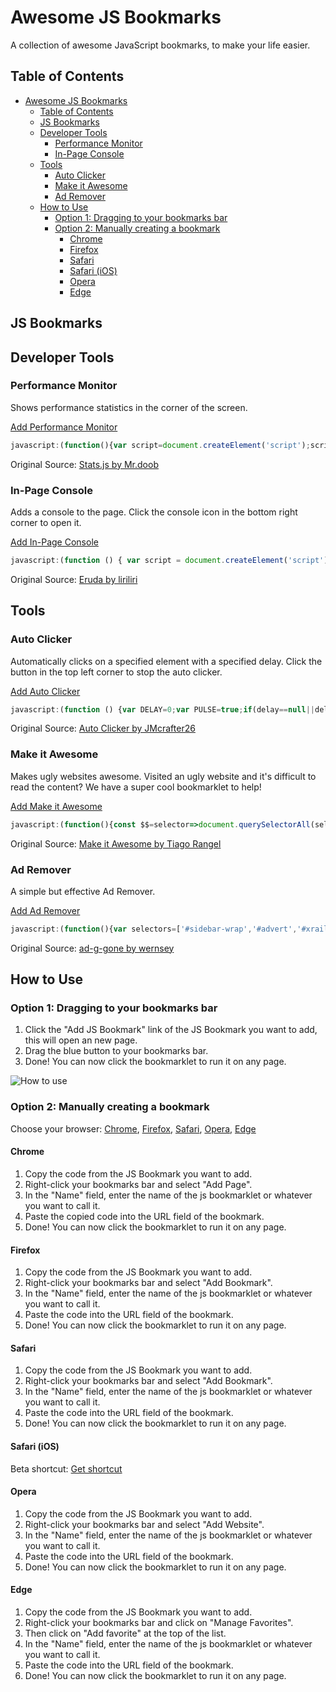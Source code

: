 # Awesome JS Bookmarks

A collection of awesome JavaScript bookmarks, to make your life easier.

## Table of Contents

- [Awesome JS Bookmarks](#awesome-js-bookmarks)
  - [Table of Contents](#table-of-contents)
  - [JS Bookmarks](#js-bookmarks)
  - [Developer Tools](#developer-tools)
    - [Performance Monitor](#performance-monitor)
    - [In-Page Console](#in-page-console)
  - [Tools](#tools)
    - [Auto Clicker](#auto-clicker)
    - [Make it Awesome](#make-it-awesome)
    - [Ad Remover](#ad-remover)
  - [How to Use](#how-to-use)
    - [Option 1: Dragging to your bookmarks bar](#option-1-dragging-to-your-bookmarks-bar)
    - [Option 2: Manually creating a bookmark](#option-2-manually-creating-a-bookmark)
      - [Chrome](#chrome)
      - [Firefox](#firefox)
      - [Safari](#safari)
      - [Safari (iOS)](#safari-ios)
      - [Opera](#opera)
      - [Edge](#edge)

## JS Bookmarks

## Developer Tools
### Performance Monitor

Shows performance statistics in the corner of the screen.

<a target="_blank" href="https://api.jm26.net/awesome-js-bookmarks/index.php?id=1">Add Performance Monitor</a>

```javascript
javascript:(function(){var script=document.createElement('script');script.onload=function(){var stats=new Stats();document.body.appendChild(stats.dom);requestAnimationFrame(function loop(){stats.update();requestAnimationFrame(loop)});};script.src='https://mrdoob.github.io/stats.js/build/stats.min.js';document.head.appendChild(script);})()
```

Original Source: [Stats.js by Mr.doob](https://mrdoob.github.io/stats.js/)

### In-Page Console

Adds a console to the page. Click the console icon in the bottom right corner to open it.

<a target="_blank" href="https://api.jm26.net/awesome-js-bookmarks/index.php?id=2">Add In-Page Console</a>

```javascript
javascript:(function () { var script = document.createElement('script'); script.src='https://cdn.jsdelivr.net/npm/eruda'; document.body.append(script); script.onload = function () { eruda.init(); } })();
```

Original Source: [Eruda by liriliri](https://eruda.liriliri.io)

## Tools

### Auto Clicker

Automatically clicks on a specified element with a specified delay. Click the button in the top left corner to stop the auto clicker.

<a target="_blank" href="https://api.jm26.net/awesome-js-bookmarks/index.php?id=3">Add Auto Clicker</a>

```javascript
javascript:(function () {var DELAY=0;var PULSE=true;if(delay==null||delay==undefined||delay==0){var delay=prompt('Enter delay in milliseconds (default 0):');if(delay){DELAY=parseInt(delay)}}if(document.getElementById('auto-clicker-button')){var remove=confirm('Auto Clicker is already running. Do you want to remove it?');if(remove){document.getElementById('auto-clicker-button').click()}}var autoClickerStyleElement=document.createElement('style');autoClickerStyleElement.innerHTML='*{cursor: crosshair !important;}';autoClickerStyleElement.id='auto-clicker-style';document.body.appendChild(autoClickerStyleElement);var autoClickerButtonStyleElement=document.createElement('style');autoClickerButtonStyleElement.innerHTML=`\n.auto-clicker-button {\n position: fixed !important;\n top: 0 !important;\n left: 0 !important;\n z-index: 9999999 !important;\n background-color: #fe5858 !important;\n border: 1px solid #fe5858 !important;\n border-radius: 10px !important;\n color: white !important;\n padding: 8px 16px !important;\n text-align: center !important;\n font-size: 16px !important;\n cursor: pointer !important;\n margin: 10px !important;\n opacity: 0.5 !important;\n transition all 0.3s ease-in-out !important;\n}\n.auto-clicker-button:hover {\n border: 1px solid transparent;\n border-radius: 10px;\n opacity: 1 !important;\n}\n\n.auto-clicker-pulse-animation {\n animation: auto-clicker-pulse-animation 1s infinite ease-in-out;\n}\n\n@keyframes auto-clicker-pulse-animation {\n 0% {\n transform: scale(0.95);\n box-shadow: 0 0 0 0 rgba(0, 0, 0, 0.7);\n }\n\n 70% {\n transform: scale(1);\n box-shadow: 0 0 0 10px rgba(0, 0, 0, 0);\n }\n\n 100% {\n transform: scale(0.95);\n box-shadow: 0 0 0 0 rgba(0, 0, 0, 0);\n }\n}\n`;autoClickerButtonStyleElement.id='auto-clicker-button-style';document.body.appendChild(autoClickerButtonStyleElement);var autoClickerButton=document.createElement('button');autoClickerButton.innerHTML='Exit Auto Clicker';autoClickerButton.id='auto-clicker-button';autoClickerButton.classList.add('auto-clicker-button');autoClickerButton.addEventListener('click',(function(){console.log('Auto Clicker Deactivated');var autoClickerElements=document.getElementsByClassName('auto-clicker-target');for(var i=0;i<autoClickerElements.length;i++){autoClickerElements[i].classList.remove('auto-clicker-target')}document.body.removeEventListener('click',addClicker);if(PULSE){var autoClickerPulseElements=document.getElementsByClassName('auto-clicker-pulse-animation');for(var i=0;i<autoClickerPulseElements.length;i++){autoClickerPulseElements[i].classList.remove('auto-clicker-pulse-animation')}}if(document.getElementById('auto-clicker-style')){document.getElementById('auto-clicker-style').remove()}document.getElementById('auto-clicker-button-style').remove();autoClickerButton.style.display='none';autoClickerButton.removeEventListener('click',arguments.callee);document.body.removeChild(autoClickerButton)}));document.body.appendChild(autoClickerButton);console.log('Auto Clicker made with ❤ by JMcrafter26 (https://github.com/JMcrafter26)');function addClicker(e){if(!e.isTrusted){return}document.body.removeChild(autoClickerStyleElement);document.body.removeEventListener('click',addClicker);e.preventDefault();var clickableElement=checkClick(e);if(clickableElement==null){alert('The element you clicked is not clickable. Please be more accurate and try again.');autoClickerButton.click();return}if(clickableElement.classList.contains('auto-clicker-target')){clickableElement.classList.remove('auto-clicker-target');if(PULSE){clickableElement.classList.remove('auto-clicker-pulse-animation')}}else{clickableElement.classList.add('auto-clicker-target');if(PULSE){clickableElement.classList.add('auto-clicker-pulse-animation')}}console.log('Auto Clicker Activated');autoClick(clickableElement)}function checkClick(e){if(e.target.getAttribute('onclick')!=null||e.target.tagName=='BUTTON'||e.target.tagName=='A'){return e.target}else{var parent=e.target.parentElement;var child=e.target.firstElementChild;var maxDepth=3;var depth=0;if(parent!=null){while(parent!=null&&depth<maxDepth){if(parent.getAttribute('onclick')!=null||parent.tagName=='BUTTON'||parent.tagName=='A'){return parent}parent=parent.parentElement;depth++}}else{}depth=0;if(child!=null){while(child!=null&&depth<maxDepth){if(child.getAttribute('onclick')!=null||child.tagName=='BUTTON'||child.tagName=='A'){return child}child=child.firstElementChild;depth++}}else{}if(parent==null&&child==null){return}}}function autoClick(element){if(element.classList.contains('auto-clicker-target')){element.click();setTimeout((function(){autoClick(element)}),DELAY)}}document.body.addEventListener('click',addClicker,0);}());
```

Original Source: [Auto Clicker by JMcrafter26](https://github.com/JMcrafter26/awesome-js-bookmarks#auto-clicker)

### Make it Awesome

Makes ugly websites awesome. Visited an ugly website and it's difficult to read the content? We have a super cool bookmarklet to help!

<a target="_blank" href="https://api.jm26.net/awesome-js-bookmarks/index.php?id=4">Add Make it Awesome</a>

```javascript
javascript:(function(){const $$=selector=>document.querySelectorAll(selector);const createElement=(tagName,properties)=>Object.assign(document.createElement(tagName),properties);$$(`link[rel='stylesheet'],style`).forEach((el=>el.remove()));$$('*').forEach((el=>el.style=''));const linkElm=createElement('link',{rel:'stylesheet',href:'https://cdn.jsdelivr.net/npm/water.css@2/out/light.css'});const additionalStyling=document.createElement('link');additionalStyling.href=`https://water-somber-beef.glitch.me/bookmarklet/styling.css`;additionalStyling.rel='stylesheet';document.body.appendChild(additionalStyling);document.head.append(linkElm,!$$(`meta[name='viewport']`).length&&createElement('meta',{name:'viewport',content:'width=device-width,initial-scale=1.0'}));const moonSVG=`<svg xmlns='http://www.w3.org/2000/svg' width='24' height='24' viewBox='0 0 24 24' fill='none' stroke='currentColor' stroke-width='2' stroke-linecap='round' stroke-linejoin='round' class='feather feather-moon'><path d='M21 12.79A9 9 0 1 1 11.21 3 7 7 0 0 0 21 12.79z'></path></svg>`;const sunSVG=`<svg xmlns='http://www.w3.org/2000/svg' width='24' height='24' viewBox='0 0 24 24' fill='none' stroke='currentColor' stroke-width='2' stroke-linecap='round' stroke-linejoin='round' class='feather feather-sun'><circle cx='12' cy='12' r='5'></circle><line x1='12' y1='1' x2='12' y2='3'></line><line x1='12' y1='21' x2='12' y2='23'></line><line x1='4.22' y1='4.22' x2='5.64' y2='5.64'></line><line x1='18.36' y1='18.36' x2='19.78' y2='19.78'></line><line x1='1' y1='12' x2='3' y2='12'></line><line x1='21' y1='12' x2='23' y2='12'></line><line x1='4.22' y1='19.78' x2='5.64' y2='18.36'></line><line x1='18.36' y1='5.64' x2='19.78' y2='4.22'></line></svg>`;const toggleBtn=createElement('button',{innerHTML:sunSVG,ariaLabel:'Switch theme',style:`\n position: fixed;\n bottom: 20px;\n right: 20px;\n margin: 0;\n padding: 10px;\n line-height: 1;\n border-radius: 50%;\n background: white;\n color: black;\n -webkit-box-shadow: 0px 0px 66px 4px rgba(0,0,0,0.26);\n-moz-box-shadow: 0px 0px 66px 4px rgba(0,0,0,0.26);\nbox-shadow: 0px 0px 66px 4px rgba(0,0,0,0.26);\n `});let theme='light';const toggleTheme=()=>{if(theme==='light'){theme='dark';toggleBtn.innerHTML=moonSVG;linkElm.href='https://cdn.jsdelivr.net/npm/water.css@2/out/dark.css'}else{theme='light';linkElm.href='https://cdn.jsdelivr.net/npm/water.css@2/out/light.css';toggleBtn.innerHTML=sunSVG}};var selectors=['#sidebar-wrap','#advert','#xrail','#middle-article-advert-container','#sponsored-recommendations','#around-the-web','#sponsored-recommendations','#taboola-content','#taboola-below-taboola-native-thumbnails','#inarticle_wrapper_div','#rc-row-container','#ads','#at-share-dock','#at4-share','#at4-follow','#right-ads-rail','div#ad-interstitial','div#advert-article','div#ac-lre-player-ph','.ad','.ads','.adZone','.cookieBanner','.cookies','.avert','.avert__wrapper','.middle-banner-ad','.advertisement','.GoogleActiveViewClass','.advert','.cns-ads-stage','.teads-inread','.ad-banner','.ad-anchored','.js_shelf_ads','.ad-slot','.antenna','.xrail-content','.advertisement__leaderboard','.ad-leaderboard','.trc_rbox_outer','.ks-recommended','.article-da','div.sponsored-stories-component','div.addthis-smartlayers','div.article-adsponsor','div.signin-prompt','div.article-bumper','div.video-placeholder','div.top-ad-container','div.header-ad','div.ad-unit','div.demo-block','div.OUTBRAIN','div.ob-widget','div.nwsrm-wrapper','div.announcementBar','div.partner-resources-block','div.arrow-down','div.m-ad','div.story-interrupt','div.taboola-recommended','div.ad-cluster-container','div.ctx-sidebar','div.incognito-modal','.OUTBRAIN','.subscribe-button','.subscribe','.ads9','.leaderboards','.GoogleActiveViewElement','.mpu-container','.ad-300x600','.tf-ad-block','.sidebar-ads-holder-top','.ads-one','.FullPageModal__scroller','.content-ads-holder','.widget-area','.social-buttons','.ac-player-ph','aside#sponsored-recommendations',`aside[role='banner']`,'aside','amp-ad',`[id*='ads']`,`[class*='ads']`,'span[id^=ad_is_]',`div[class*='indianapolis-optin']`,'div[id^=google_ads_iframe]','div[data-google-query-id]','section[data-response]','ins.adsbygoogle','div[data-google-query-id]',`div[data-test-id='fullPageSignupModal']`,`div[data-test-id='giftWrap']`,'marquee','nav','blink','iframe'];const observer=new MutationObserver((mutations=>{for(let i in selectors){let nodesList=$$(selectors[i]);for(let i=0;i<nodesList.length;i++){let el=nodesList[i];if(el&&el.parentNode)el.parentNode.removeChild(el)}}}));observer.observe(document.body,{subtree:true,childList:true});toggleBtn.addEventListener('click',toggleTheme);document.body.append(toggleBtn)})();
```

Original Source: [Make it Awesome by Tiago Rangel](https://mta-bookmarklet.glitch.me)


### Ad Remover

A simple but effective Ad Remover.

<a target="_blank" href="https://api.jm26.net/awesome-js-bookmarks/index.php?id=5">Add Ad Remover</a>

```javascript
javascript:(function(){var selectors=['#sidebar-wrap','#advert','#xrail','#middle-article-advert-container','#sponsored-recommendations','#around-the-web','#sponsored-recommendations','#taboola-content','#taboola-below-taboola-native-thumbnails','#inarticle_wrapper_div','#rc-row-container','#ads','#at-share-dock','#at4-share','#at4-follow','#right-ads-rail','div#ad-interstitial','div#advert-article','div#ac-lre-player-ph','.ad','.avert','.avert__wrapper','.middle-banner-ad','.advertisement','.GoogleActiveViewClass','.advert','.cns-ads-stage','.teads-inread','.ad-banner','.ad-anchored','.js_shelf_ads','.ad-slot','.antenna','.xrail-content','.advertisement__leaderboard','.ad-leaderboard','.trc_rbox_outer','.ks-recommended','.article-da','div.sponsored-stories-component','div.addthis-smartlayers','div.article-adsponsor','div.signin-prompt','div.article-bumper','div.video-placeholder','div.top-ad-container','div.header-ad','div.ad-unit','div.demo-block','div.OUTBRAIN','div.ob-widget','div.nwsrm-wrapper','div.announcementBar','div.partner-resources-block','div.arrow-down','div.m-ad','div.story-interrupt','div.taboola-recommended','div.ad-cluster-container','div.ctx-sidebar','div.incognito-modal','.OUTBRAIN','.subscribe-button','.ads9','.leaderboards','.GoogleActiveViewElement','.mpu-container','.ad-300x600','.tf-ad-block','.sidebar-ads-holder-top','.ads-one','.FullPageModal__scroller','.content-ads-holder','.widget-area','.social-buttons','.ac-player-ph','script','iframe','video','aside#sponsored-recommendations',`aside[role='banner']`,'aside','amp-ad','span[id^=ad_is_]',`div[class*='indianapolis-optin']`,'div[id^=google_ads_iframe]','div[data-google-query-id]','section[data-response]','ins.adsbygoogle','div[data-google-query-id]',`div[data-test-id='fullPageSignupModal']`,`div[data-test-id='giftWrap']`];for(let i in selectors){let nodesList=document.querySelectorAll(selectors[i]);for(let i=0;i<nodesList.length;i++){let el=nodesList[i];if(el&&el.parentNode)el.parentNode.removeChild(el)}}})();
```

Original Source: [ad-g-gone by wernsey](https://gist.github.com/wernsey/a69341cffe3efcec2aacec6d9d18d7a4)
## How to Use

### Option 1: Dragging to your bookmarks bar

1. Click the "Add JS Bookmark" link of the JS Bookmark you want to add, this will open an new page.
2. Drag the blue button to your bookmarks bar.
3. Done! You can now click the bookmarklet to run it on any page.

![How to use](./how-to-use.gif)

### Option 2: Manually creating a bookmark

Choose your browser: [Chrome](#Chrome), [Firefox](#Firefox), [Safari](#Safari), [Opera](####Opera), [Edge](####Edge)

#### Chrome

1. Copy the code from the JS Bookmark you want to add.
2. Right-click your bookmarks bar and select "Add Page".
3. In the "Name" field, enter the name of the js bookmarklet or whatever you want to call it.
4. Paste the copied code into the URL field of the bookmark.
5. Done! You can now click the bookmarklet to run it on any page.

#### Firefox

1. Copy the code from the JS Bookmark you want to add.
2. Right-click your bookmarks bar and select "Add Bookmark".
3. In the "Name" field, enter the name of the js bookmarklet or whatever you want to call it.
4. Paste the code into the URL field of the bookmark.
5. Done! You can now click the bookmarklet to run it on any page.

#### Safari

1. Copy the code from the JS Bookmark you want to add.
2. Right-click your bookmarks bar and select "Add Bookmark".
3. In the "Name" field, enter the name of the js bookmarklet or whatever you want to call it.
4. Paste the code into the URL field of the bookmark.
5. Done! You can now click the bookmarklet to run it on any page.

#### Safari (iOS)

Beta shortcut: [Get shortcut](https://www.icloud.com/shortcuts/8ee4bc67c55b4f948dd1ec4061521742)


#### Opera

1. Copy the code from the JS Bookmark you want to add.
2. Right-click your bookmarks bar and select "Add Website".
3. In the "Name" field, enter the name of the js bookmarklet or whatever you want to call it.
4. Paste the code into the URL field of the bookmark.
5. Done! You can now click the bookmarklet to run it on any page.

#### Edge

1. Copy the code from the JS Bookmark you want to add.
2. Right-click your bookmarks bar and click on "Manage Favorites".
3. Then click on "Add favorite" at the top of the list.
4. In the "Name" field, enter the name of the js bookmarklet or whatever you want to call it.
5. Paste the code into the URL field of the bookmark.
6. Done! You can now click the bookmarklet to run it on any page.